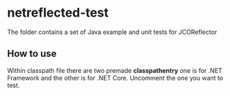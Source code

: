 # netreflected-test

The folder contains a set of Java example and unit tests for JCOReflector

## How to use

Within classpath file there are two premade **classpathentry** one is for .NET Framework and the other is for .NET Core.
Uncomment the one you want to test.
